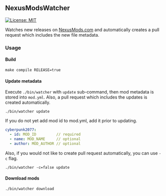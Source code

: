 ## NexusModsWatcher
[![License: MIT](https://img.shields.io/badge/License-MIT-informational.svg)](https://github.com/42milez/ProtocolStack/blob/main/LICENSE)

Watches new releases on [NexusMods.com](https://www.nexusmods.com) and automatically creates a pull request which includes the new file metadata.

### Usage
#### Build
```
make compile RELEASE=true
```

#### Update metadata
Execute `./bin/watcher` with `update` sub-command, then mod metadata is stored into `mod.yml`. Also, a pull request which includes the updates is created automatically.
```shell
./bin/watcher update
```
If you do not yet add mod id to mod.yml, add it prior to updating.
```yaml
cyberpunk2077:
  - id: MOD_ID         // required
  - name: MOD_NAME     // optional
  - author: MOD_AUTHOR // optional
```
Also, if you would not like to create pull request automatically, you can use `-c` flag.
```shell
./bin/watcher -c=false update
```

#### Download mods
```shell
./bin/watcher download
```
